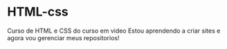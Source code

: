 # HTML-css
 Curso de HTML e CSS do curso em video
Estou aprendendo a criar sites e agora vou gerenciar meus repositorios!